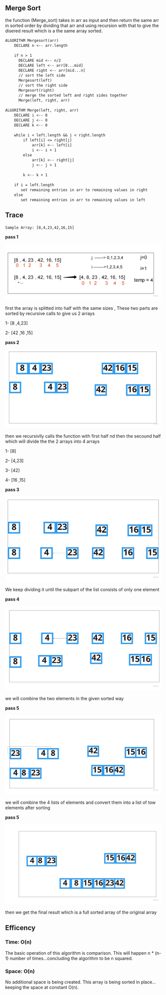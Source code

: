## Merge Sort

the function (Merge_sort) takes in arr as input and then return the same arr in sorted order by dividing that arr and using recursion with that to give the disered result  which is a the same array sorted.


```
ALGORITHM Mergesort(arr)
    DECLARE n <-- arr.length

    if n > 1
      DECLARE mid <-- n/2
      DECLARE left <-- arr[0...mid]
      DECLARE right <-- arr[mid...n]
      // sort the left side
      Mergesort(left)
      // sort the right side
      Mergesort(right)
      // merge the sorted left and right sides together
      Merge(left, right, arr)

ALGORITHM Merge(left, right, arr)
    DECLARE i <-- 0
    DECLARE j <-- 0
    DECLARE k <-- 0

    while i < left.length && j < right.length
        if left[i] <= right[j]
            arr[k] <-- left[i]
            i <-- i + 1
        else
            arr[k] <-- right[j]
            j <-- j + 1

        k <-- k + 1

    if i = left.length
       set remaining entries in arr to remaining values in right
    else
       set remaining entries in arr to remaining values in left
```


## Trace



`Sample Array: [8,4,23,42,16,15]`


**pass 1**


![](https://github.com/ashrf288/data-structures-and-algorithms/blob/main/python/assets/step_1.jpg)



first the array is splitted into half with the same sizes , These two parts are sorted by recursive calls to give us 2 arrays 

1- [8 ,4,23]

2- [42 ,16 ,15]

**pass 2**

![](https://github.com/ashrf288/data-structures-and-algorithms/blob/main/python/assets/sort_pass2.jpg)


then we recursivlly calls the function with first half nd then the secound half which will divide the the 2 arrays into 4 arrays

1- [8]

2- [4,23]

3- [42]

4- [16 ,15]



**pass 3** 


![](https://github.com/ashrf288/data-structures-and-algorithms/blob/main/python/assets/sort_pass3.jpg)


We keep dividing it until the subpart of the list consists of only one element


**pass 4**

![](https://github.com/ashrf288/data-structures-and-algorithms/blob/main/python/assets/sort_pass4.jpg)

we will combine the two elements in the given sorted way 


**pass 5**


![](https://github.com/ashrf288/data-structures-and-algorithms/blob/main/python/assets/sort_pass5.jpg)


we will combine the 4 lists of elements and convert them into a list of tow elements after sorting


**pass 5**


![](https://github.com/ashrf288/data-structures-and-algorithms/blob/main/python/assets/sort_pass6.jpg)

then we get the final result which is a full sorted array of the original array



## Efficency

### Time: O(n)

The basic operation of this algorithm is comparison. This will happen n * (n-1) number of times…concluding the algorithm to be n squared.

### Space: O(n)

No additional space is being created. This array is being sorted in place…keeping the space at constant O(n).
